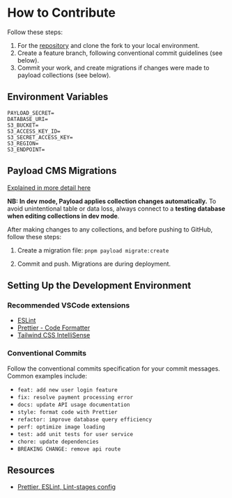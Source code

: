 # How to Contribute

Follow these steps:

1. For the [repository](https://github.com/pieter-dutoit/the-grand-collection) and clone the fork to your local environment.
2. Create a feature branch, following conventional commit guidelines (see below).
3. Commit your work, and create migrations if changes were made to payload collections (see below).

## Environment Variables

```env
PAYLOAD_SECRET=
DATABASE_URI=
S3_BUCKET=
S3_ACCESS_KEY_ID=
S3_SECRET_ACCESS_KEY=
S3_REGION=
S3_ENDPOINT=
```

## Payload CMS Migrations

[Explained in more detail here](https://payloadcms.com/docs/database/migrations#when-to-run-migrations)

**NB: In dev mode, Payload applies collection changes automatically.** To avoid unintentional table or data loss, always connect to a **testing database when editing collections in dev mode**.

After making changes to any collections, and before pushing to GitHub, follow these steps:

1. Create a migration file: `pnpm payload migrate:create`

2. Commit and push. Migrations are during deployment.

## Setting Up the Development Environment

### Recommended VSCode extensions

- [ESLint](https://marketplace.visualstudio.com/items?itemName=dbaeumer.vscode-eslint)
- [Prettier - Code Formatter](https://marketplace.visualstudio.com/items?itemName=esbenp.prettier-vscode)
- [Tailwind CSS IntelliSense](https://marketplace.visualstudio.com/items?itemName=bradlc.vscode-tailwindcss)

### Conventional Commits

Follow the conventional commits specification for your commit messages. Common examples include:

- `feat: add new user login feature`
- `fix: resolve payment processing error`
- `docs: update API usage documentation`
- `style: format code with Prettier`
- `refactor: improve database query efficiency`
- `perf: optimize image loading`
- `test: add unit tests for user service`
- `chore: update dependencies`
- `BREAKING CHANGE: remove api route`

## Resources

- [Prettier, ESLint, Lint-stages config](https://www.freecodecamp.org/news/how-to-set-up-eslint-prettier-stylelint-and-lint-staged-in-nextjs/#heading-set-up-prettier)
